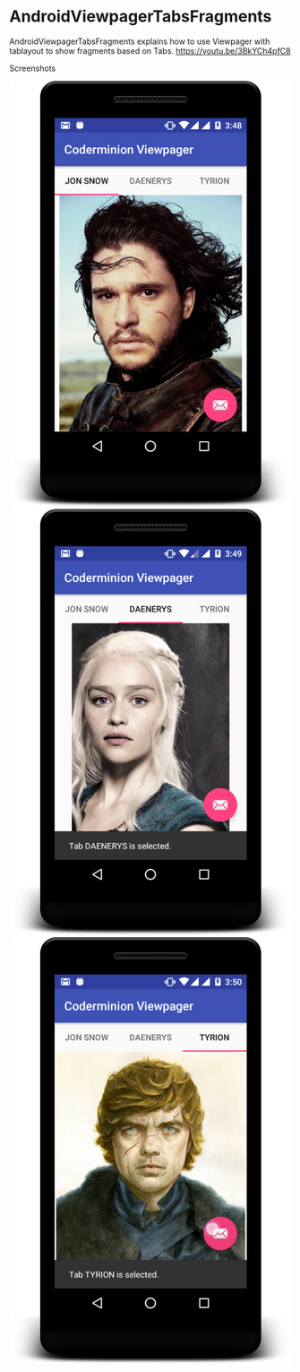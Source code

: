 # AndroidViewpagerTabsFragments
AndroidViewpagerTabsFragments explains how to use Viewpager with tablayout to show fragments based on Tabs. https://youtu.be/3BkYCh4pfC8    

Screenshots

<img src="/sample1.png"/> 

<img src="/sample2.png"/> 

<img src="/sample3.png"/>
